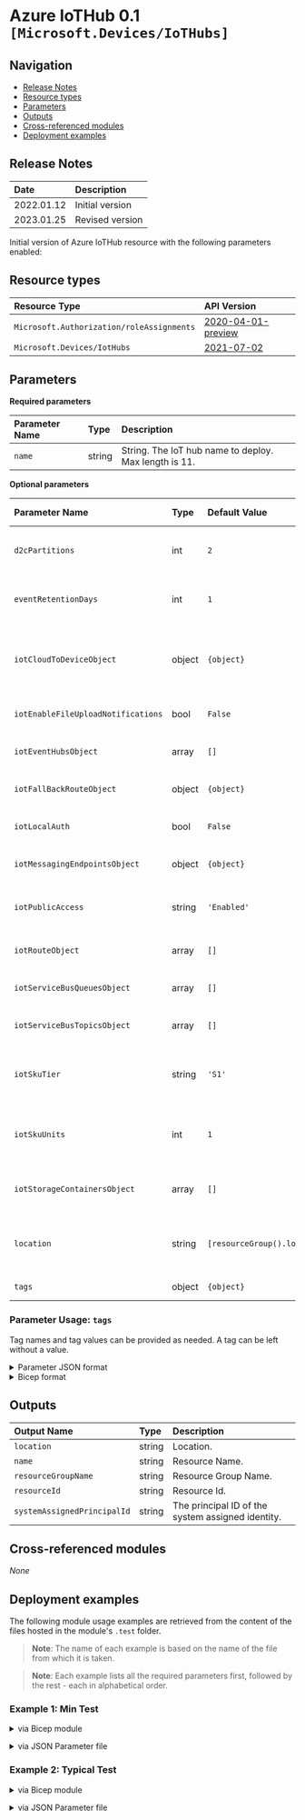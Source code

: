 # Azure IoTHub 0.1 `[Microsoft.Devices/IoTHubs]`

## Navigation

- [Release Notes](#Release-Notes)
- [Resource types](#Resource-types)
- [Parameters](#Parameters)
- [Outputs](#Outputs)
- [Cross-referenced modules](#Cross-referenced-modules)
- [Deployment examples](#Deployment-examples)

## Release Notes

| Date | Description |
| :-- | :-- |
| 2022.01.12 | Initial version |
| 2023.01.25 | Revised version |

Initial version of Azure IoTHub resource with the following parameters enabled:

## Resource types

| Resource Type | API Version |
| :-- | :-- |
| `Microsoft.Authorization/roleAssignments` | [2020-04-01-preview](https://docs.microsoft.com/en-us/azure/templates) |
| `Microsoft.Devices/IotHubs` | [2021-07-02](https://docs.microsoft.com/en-us/azure/templates) |

## Parameters

**Required parameters**

| Parameter Name | Type | Description |
| :-- | :-- | :-- |
| `name` | string | String. The IoT hub name to deploy. Max length is 11. |

**Optional parameters**

| Parameter Name | Type | Default Value | Allowed Values | Description |
| :-- | :-- | :-- | :-- | :-- |
| `d2cPartitions` | int | `2` |  | Integer. Partition count used for the event stream. Value between 2 and 128. |
| `eventRetentionDays` | int | `1` |  | String. The amount of retention days of messages in event hub [events]. Default 1 day. |
| `iotCloudToDeviceObject` | object | `{object}` |  | Object. Specify any c2d parameters for this IoTHub instance, like maxDeliveryCount, defaultTlsasIso8601, etc. |
| `iotEnableFileUploadNotifications` | bool | `False` |  | Bool. Enable or Disable File upload Notifications. Default= false. |
| `iotEventHubsObject` | array | `[]` |  | Array. EventHub  endpoint within this IoTHub instance. |
| `iotFallBackRouteObject` | object | `{object}` |  | Object. The Fallback Routing definition within this IoTHub instance. |
| `iotLocalAuth` | bool | `False` |  | Bool. Allow or disallow Local Auth to this IoT Hub. Default value: false. |
| `iotMessagingEndpointsObject` | object | `{object}` |  | Object. The Fallback Routing definition within this IoTHub instance. |
| `iotPublicAccess` | string | `'Enabled'` | `[Disabled, disabled, Enabled, enabled]` | String. Enable or Disable public access to this IoT Hub. Default value: Enabled. |
| `iotRouteObject` | array | `[]` |  | Array. The Routing definition(s) within this IoTHub instance. |
| `iotServiceBusQueuesObject` | array | `[]` |  | Array. ServiceBusQueue  endpoint within this IoTHub instance. |
| `iotServiceBusTopicsObject` | array | `[]` |  | Array. ServiceBusTopics  endpoint within this IoTHub instance. |
| `iotSkuTier` | string | `'S1'` | `[B1, B2, B3, S1, S2, S3]` | String. The SKU to use for the IoT Hub. You can downsize the number of Units but not the Tier. Default value: S1. |
| `iotSkuUnits` | int | `1` |  | Integer. The number of IoT Hub units within the chosen Tier. Do not exceed 4. Default value: 1. |
| `iotStorageContainersObject` | array | `[]` |  | Array. StorageContainers endpoint within this IoTHub instance. |
| `location` | string | `[resourceGroup().location]` |  | String. The Location to use for the deployment. Default value is resourceGroup().location . |
| `tags` | object | `{object}` |  | Tags of the IoTHub resource. |


### Parameter Usage: `tags`

Tag names and tag values can be provided as needed. A tag can be left without a value.

<details>

<summary>Parameter JSON format</summary>

```json
"tags": {
    "value": {
        "Environment": "Non-Prod",
        "Contact": "test.user@testcompany.com",
        "PurchaseOrder": "1234",
        "CostCenter": "7890",
        "ServiceName": "DeploymentValidation",
        "Role": "DeploymentValidation"
    }
}
```

</details>

<details>

<summary>Bicep format</summary>

```bicep
tags: {
    Environment: 'Non-Prod'
    Contact: 'test.user@testcompany.com'
    PurchaseOrder: '1234'
    CostCenter: '7890'
    ServiceName: 'DeploymentValidation'
    Role: 'DeploymentValidation'
}
```

</details>

## Outputs

| Output Name | Type | Description |
| :-- | :-- | :-- |
| `location` | string | Location. |
| `name` | string | Resource Name. |
| `resourceGroupName` | string | Resource Group Name. |
| `resourceId` | string | Resource Id. |
| `systemAssignedPrincipalId` | string | The principal ID of the system assigned identity. |

## Cross-referenced modules

_None_

## Deployment examples

The following module usage examples are retrieved from the content of the files hosted in the module's `.test` folder.
   >**Note**: The name of each example is based on the name of the file from which it is taken.

   >**Note**: Each example lists all the required parameters first, followed by the rest - each in alphabetical order.

<h3>Example 1: Min Test</h3>

<details>

<summary>via Bicep module</summary>

```bicep
module IoTHubs './Microsoft.Devices/IoTHubs/deploy.bicep' = {
  name: '${uniqueString(deployment().name)}-IoTHubs'
  params: {
    // Required parameters
    name: 'pxssptebu9'
    // Non-required parameters
    iotSkuTier: 'S1'
    iotSkuUnits: 1
    tags: {
      applicationid: 'dataengine'
      costcenter: '502986'
      environment: 's'
      orderid: 'OID-21-05229'
    }
  }
}
```

</details>
<p>

<details>

<summary>via JSON Parameter file</summary>

```json
{
  "$schema": "https://schema.management.azure.com/schemas/2019-04-01/deploymentParameters.json#",
  "contentVersion": "1.0.0.0",
  "parameters": {
    // Required parameters
    "name": {
      "value": "pxssptebu9"
    },
    // Non-required parameters
    "iotSkuTier": {
      "value": "S1"
    },
    "iotSkuUnits": {
      "value": 1
    },
    "tags": {
      "value": {
        "applicationid": "dataengine",
        "costcenter": "502986",
        "environment": "s",
        "orderid": "OID-21-05229"
      }
    }
  }
}
```

</details>
<p>

<h3>Example 2: Typical Test</h3>

<details>

<summary>via Bicep module</summary>

```bicep
module IoTHubs './Microsoft.Devices/IoTHubs/deploy.bicep' = {
  name: '${uniqueString(deployment().name)}-IoTHubs'
  params: {
    // Required parameters
    name: 'pxssptd0Hub'
    // Non-required parameters
    d2cPartitions: 2
    iotCloudToDeviceObject: {
      defaultTtlAsIso8601: 'PT1H'
      feedback: {
        lockDurationAsIso8601: 'PT1M'
        maxDeliveryCount: 10
        ttlAsIso8601: 'PT1H'
      }
      maxDeliveryCount: 10
    }
    iotEnableFileUploadNotifications: false
    iotFallbackRouteObject: {
      condition: 'true'
      endpointNames: [
        'events'
      ]
      isEnabled: true
      name: '$fallback'
      source: 'DeviceMessages'
    }
    iotMessagingEndpointsObject: {
      fileNotifications: {
        lockDurationAsIso8601: 'PT1M'
        maxDeliveryCount: 100
        ttlAsIso8601: 'PT1H'
      }
    }
    iotPublicAccess: 'Enabled'
    iotRouteObject: [
      {
        condition: 'level = \'storage\''
        endpointNames: [
          'demoroute'
        ]
        isEnabled: true
        name: 'DemoStorageRoute'
        source: 'DeviceMessages'
      }
      {
        condition: null
        endpointNames: [
          'pnproute'
        ]
        isEnabled: true
        name: 'IoTPnPRoute'
        source: 'DeviceMessages'
      }
    ]
    iotSkuTier: 'S1'
    iotSkuUnits: 1
    iotStorageContainersObject: [
      {
        authenticationType: 'identityBased'
        batchFrequencyInSeconds: 100
        containerName: 'datademo'
        encoding: 'avro'
        endpointUri: 'https://pxssptssa1.blob.core.windows.net/'
        fileNameFormat: '{iothub}/{partition}/{YYYY}/{MM}/{DD}/{HH}/{mm}'
        maxChunkSizeInBytes: 104857600
        name: 'demoroute'
        resourceGroup: 'pxs-cn-s-iothubs-rg'
        subscriptionId: 'ea5a8e73-61cf-4a9e-ad0f-4de8563e5de9'
      }
      {
        authenticationType: 'identityBased'
        batchFrequencyInSeconds: 100
        containerName: 'iotplugandplay'
        encoding: 'avro'
        endpointUri: 'https://pxssptssa1.blob.core.windows.net/'
        fileNameFormat: '{iothub}/{partition}/{YYYY}/{MM}/{DD}/{HH}/{mm}'
        maxChunkSizeInBytes: 104857600
        name: 'pnproute'
        resourceGroup: 'pxs-cn-s-iothubs-rg'
        subscriptionId: 'ea5a8e73-61cf-4a9e-ad0f-4de8563e5de9'
      }
    ]
    location: 'West Europe'
    tags: {
      applicationid: 'dataengine'
      costcenter: '502986'
      environment: 's'
      orderid: 'OID-21-05229'
    }
  }
}
```

</details>
<p>

<details>

<summary>via JSON Parameter file</summary>

```json
{
  "$schema": "https://schema.management.azure.com/schemas/2019-04-01/deploymentParameters.json#",
  "contentVersion": "1.0.0.0",
  "parameters": {
    // Required parameters
    "name": {
      "value": "pxssptd0Hub"
    },
    // Non-required parameters
    "d2cPartitions": {
      "value": 2
    },
    "iotCloudToDeviceObject": {
      "value": {
        "defaultTtlAsIso8601": "PT1H",
        "feedback": {
          "lockDurationAsIso8601": "PT1M",
          "maxDeliveryCount": 10,
          "ttlAsIso8601": "PT1H"
        },
        "maxDeliveryCount": 10
      }
    },
    "iotEnableFileUploadNotifications": {
      "value": false
    },
    "iotFallbackRouteObject": {
      "value": {
        "condition": "true",
        "endpointNames": [
          "events"
        ],
        "isEnabled": true,
        "name": "$fallback",
        "source": "DeviceMessages"
      }
    },
    "iotMessagingEndpointsObject": {
      "value": {
        "fileNotifications": {
          "lockDurationAsIso8601": "PT1M",
          "maxDeliveryCount": 100,
          "ttlAsIso8601": "PT1H"
        }
      }
    },
    "iotPublicAccess": {
      "value": "Enabled"
    },
    "iotRouteObject": {
      "value": [
        {
          "condition": "level = \"storage\"",
          "endpointNames": [
            "demoroute"
          ],
          "isEnabled": true,
          "name": "DemoStorageRoute",
          "source": "DeviceMessages"
        },
        {
          "condition": null,
          "endpointNames": [
            "pnproute"
          ],
          "isEnabled": true,
          "name": "IoTPnPRoute",
          "source": "DeviceMessages"
        }
      ]
    },
    "iotSkuTier": {
      "value": "S1"
    },
    "iotSkuUnits": {
      "value": 1
    },
    "iotStorageContainersObject": {
      "value": [
        {
          "authenticationType": "identityBased",
          "batchFrequencyInSeconds": 100,
          "containerName": "datademo",
          "encoding": "avro",
          "endpointUri": "https://pxssptssa1.blob.core.windows.net/",
          "fileNameFormat": "{iothub}/{partition}/{YYYY}/{MM}/{DD}/{HH}/{mm}",
          "maxChunkSizeInBytes": 104857600,
          "name": "demoroute",
          "resourceGroup": "pxs-cn-s-iothubs-rg",
          "subscriptionId": "ea5a8e73-61cf-4a9e-ad0f-4de8563e5de9"
        },
        {
          "authenticationType": "identityBased",
          "batchFrequencyInSeconds": 100,
          "containerName": "iotplugandplay",
          "encoding": "avro",
          "endpointUri": "https://pxssptssa1.blob.core.windows.net/",
          "fileNameFormat": "{iothub}/{partition}/{YYYY}/{MM}/{DD}/{HH}/{mm}",
          "maxChunkSizeInBytes": 104857600,
          "name": "pnproute",
          "resourceGroup": "pxs-cn-s-iothubs-rg",
          "subscriptionId": "ea5a8e73-61cf-4a9e-ad0f-4de8563e5de9"
        }
      ]
    },
    "location": {
      "value": "West Europe"
    },
    "tags": {
      "value": {
        "applicationid": "dataengine",
        "costcenter": "502986",
        "environment": "s",
        "orderid": "OID-21-05229"
      }
    }
  }
}
```

</details>
